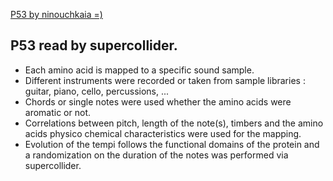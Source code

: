 [P53 by ninouchkaia =)](https://soundcloud.com/ninouchkaia/acousma-p53-edit3)

## P53 read by supercollider.
* Each amino acid is mapped to a specific sound sample.
* Different instruments were recorded or taken from sample libraries : guitar, piano, cello, percussions, ...
* Chords or single notes were used whether the amino acids were aromatic or not.
* Correlations between pitch, length of the note(s), timbers and the amino acids physico chemical characteristics were used for the mapping.
* Evolution of the tempi follows the functional domains of the protein and a randomization on the duration of the notes was performed via supercollider.
